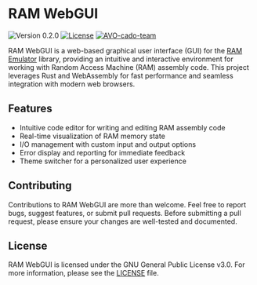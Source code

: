 # RAM WebGUI

![Version 0.2.0](https://img.shields.io/badge/version-0.1.2-blue.svg)
[![License](https://img.shields.io/badge/license-GNU3-blue.svg)](./LICENSE)
[![AVO-cado-team](https://img.shields.io/badge/Github-AVO--cado--team-green.svg?style=flat)](https://github.com/AVO-cado-team/)

RAM WebGUI is a web-based graphical user interface (GUI) for the [RAM Emulator](https://github.com/AVO-cado-team/ramemu) library, providing an intuitive and interactive environment for working with Random Access Machine (RAM) assembly code. This project leverages Rust and WebAssembly for fast performance and seamless integration with modern web browsers.

## Features

- Intuitive code editor for writing and editing RAM assembly code
- Real-time visualization of RAM memory state
- I/O management with custom input and output options
- Error display and reporting for immediate feedback
- Theme switcher for a personalized user experience

<!--
## Getting Started

To get started with RAM WebGUI, visit the following link:

[https://github.com/AVO-cado-team/ram-webgui](https://github.com/AVO-cado-team/ram-webgui)

This will provide you with the latest version of the application, ready to run in your web browser. No installation or setup is required.
-->

<!--
## Usage

1. Use the code editor to write or edit your RAM assembly code.
2. Manage your input and output by providing custom input values or choosing an output destination.
3. Run the RAM program and visualize the memory state in real-time.
4. If there are any errors, view them in the error display section for immediate feedback and resolution.
5. Customize your experience by selecting your preferred theme with the theme switcher.
-->

## Contributing

Contributions to RAM WebGUI are more than welcome. Feel free to report bugs, suggest features, or submit pull requests. Before submitting a pull request, please ensure your changes are well-tested and documented.

## License

RAM WebGUI is licensed under the GNU General Public License v3.0. For more information, please see the [LICENSE](./LICENSE) file.
